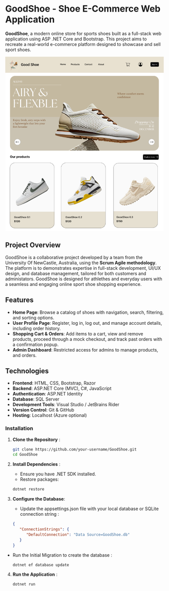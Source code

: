 # GoodShoe - Shoe E-Commerce Web Application

**GoodShoe**, a modern online store for sports shoes built as a full-stack web application using ASP .NET Core and Bootstrap. This project aims to recreate a real-world e-commerce platform designed to showcase and sell sport shoes. 

![HomeScreen Page](homescreen.png)

## Project Overview

GoodShoe is a collaborative project developed by a team from the University Of NewCastle, Australia, using the **Scrum Agile methodology**. The platform is to demonstrates expertise in full-stack development, UI/UX design, and database management, tailored for both customers and administators. GoodShoe is designed for athlethes and everyday users with a seamless and engaging online sport shoe shopping experience.

## Features

- **Home Page**: Browse a catalog of shoes with navigation, search, filtering, and sorting options.
- **User Profile Page**: Register, log in, log out, and manage account details, including order history.
- **Shopping Cart & Orders**: Add items to a cart, view and remove products, proceed through a mock checkout, and track past orders with a confirmation popup.
- **Admin Dashboard**: Restricted access for admins to manage products, and orders.

## Technologies

- **Frontend**: HTML, CSS, Bootstrap, Razor
- **Backend**: ASP.NET Core (MVC), C#, JavaScript
- **Authentication**: ASP.NET Identity
- **Database**: SQL Server
- **Development Tools**: Visual Studio / JetBrains Rider
- **Version Control**: Git & GitHub
- **Hosting**: Localhost (Azure optional)

### Installation
1. **Clone the Repository** :
   ```bash
   git clone https://github.com/your-username/GoodShoe.git
   cd GoodShoe

2. **Install Dependencies** :
   - Ensure you have .NET SDK installed.
   - Restore packages:

   ```bash
   dotnet restore

3. **Configure the Database**:
   - Update the appsettings.json file with your local database or SQLite connection string :
   ```json
   {
      "ConnectionStrings": {
         "DefaultConnection": "Data Source=GoodShoe.db"
      }
   }

- Run the Initial Migration to create the database :
   ```bash
   dotnet ef database update

4. **Run the Application** :
   ```bash
   dotnet run
